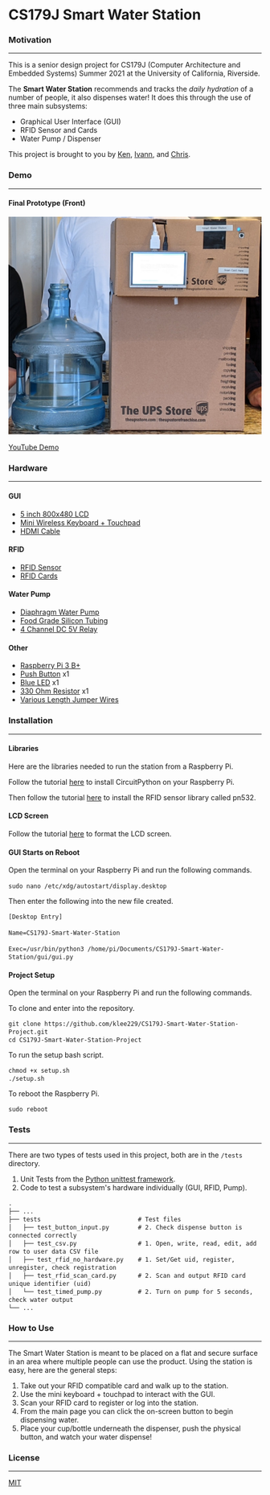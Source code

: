 # CS179J Smart Water Station

### Motivation
- - -
This is a senior design project for CS179J (Computer Architecture and Embedded Systems) Summer 2021 at the University 
of California, Riverside.

The __Smart Water Station__ recommends and tracks the _daily hydration_ of a number of people, it also dispenses water! It 
does this through the use of three main subsystems:
- Graphical User Interface (GUI)
- RFID Sensor and Cards
- Water Pump / Dispenser

This project is brought to you by [Ken](https://github.com/klee229), [Ivann](https://github.com/idelc), and 
[Chris](https://github.com/chrisalexman).

### Demo
- - -
#### Final Prototype (Front)
![Final Prototype Front Image](images/final-prototype-front.jpg)

[YouTube Demo](https://www.youtube.com/watch?v=06_9gGf-8D4)

### Hardware
- - -
#### GUI
- [5 inch 800x480 LCD](https://www.amazon.com/Elecrow-800x480-Interface-Supports-Raspberry/dp/B013JECYF2/ref=sr_1_2_sspa?dchild=1&keywords=raspberry+pi+lcd+display&qid=1624503115&sr=8-2-spons&psc=1&spLa=ZW5jcnlwdGVkUXVhbGlmaWVyPUFENVU1VVFNWVgyN0wmZW5jcnlwdGVkSWQ9QTA4ODI2NDE4RjUySUFaNEZLTjAmZW5jcnlwdGVkQWRJZD1BMDEwMjg2MDFWM1BBUlE2MEJKTEgmd2lkZ2V0TmFtZT1zcF9hdGYmYWN0aW9uPWNsaWNrUmVkaXJlY3QmZG9Ob3RMb2dDbGljaz10cnVl)
- [Mini Wireless Keyboard + Touchpad](https://www.amazon.com/Rii-Wireless-Keyboard-Lightweight-Controller/dp/B00I5SW8MC/ref=pd_ybh_a_3?_encoding=UTF8&psc=1&refRID=HGE6NWDM76S848DQTVDS)
- [HDMI Cable](https://www.canakit.com/hdmi-cable-6-feet.html)

#### RFID
- [RFID Sensor](https://www.adafruit.com/product/364)
- [RFID Cards](https://www.adafruit.com/product/359)

#### Water Pump
- [Diaphragm Water Pump](https://www.amazon.com/Gikfun-Aquarium-Diaphragm-Arduino-EK1912/dp/B07DW4WRV8/ref=pd_bxgy_img_2/138-1399923-0602057?pd_rd_w=J8eZO&pf_rd_p=c64372fa-c41c-422e-990d-9e034f73989b&pf_rd_r=ZRYRFTZEADK4NY2VQDX7&pd_rd_r=be2366bf-c297-4e56-98ae-61bacb351e65&pd_rd_wg=VxYsZ&pd_rd_i=B07DW4WRV8&psc=1)
- [Food Grade Silicon Tubing](https://www.amazon.com/gp/product/B07W5TGX8B/ref=ppx_yo_dt_b_asin_title_o00_s00?ie=UTF8&psc=1)
- [4 Channel DC 5V Relay](https://www.amazon.com/gp/product/B00KTEN3TM/ref=as_li_ss_tl?ie=UTF8&psc=1&linkCode=sl1&tag=alanconstanti-20&linkId=1a6a56b42aa40fddb229b6ea0ab3ce9b&language=en_US)

#### Other
- [Raspberry Pi 3 B+](https://www.canakit.com/raspberry-pi-3-model-b-plus.html)
- [Push Button](https://www.digikey.com/en/products/detail/te-connectivity-alcoswitch-switches/1825910-6/1632536) x1
- [Blue LED](https://www.digikey.com/en/products/detail/lumex-opto-components-inc/SSL-LX5093GD-5V/270898?s=N4IgTCBcDaIGwHYC0BGFAGdSByAREAugL5A) x1
- [330 Ohm Resistor](https://www.digikey.com/en/products/detail/stackpole-electronics-inc/CF14JT330R/1741399?s=N4IgTCBcDaIMIDECMAWAUgFQMxYAwCU4MBaAOQBEQBdAXyA) x1
- [Various Length Jumper Wires](https://www.digikey.com/en/products/detail/bud-industries/BC-32625/4156446?s=N4IgTCBcDaIMwHYEFowAYCcdkDkAiIAugL5A)

### Installation
- - -
#### Libraries
Here are the libraries needed to run the station from a Raspberry Pi.

Follow the tutorial [here](https://learn.adafruit.com/welcome-to-circuitpython/installing-circuitpython) to install CircuitPython on your Raspberry Pi.

Then follow the tutorial [here](https://github.com/adafruit/Adafruit_CircuitPython_PN532) to install the RFID sensor library called pn532.

#### LCD Screen
Follow the tutorial [here](https://elecrow.com/wiki/index.php?title=HDMI_Interface_5_Inch_800x480_TFT_Display) to format the LCD screen.

#### GUI Starts on Reboot
Open the terminal on your Raspberry Pi and run the following commands.

`sudo nano /etc/xdg/autostart/display.desktop`

Then enter the following into the new file created.
```
[Desktop Entry]

Name=CS179J-Smart-Water-Station

Exec=/usr/bin/python3 /home/pi/Documents/CS179J-Smart-Water-Station/gui/gui.py
```

#### Project Setup
Open the terminal on your Raspberry Pi and run the following commands.

To clone and enter into the repository.
```
git clone https://github.com/klee229/CS179J-Smart-Water-Station-Project.git
cd CS179J-Smart-Water-Station-Project
```
To run the setup bash script.
```
chmod +x setup.sh
./setup.sh
```
To reboot the Raspberry Pi.
```
sudo reboot
```

### Tests
- - -
There are two types of tests used in this project, both are in the `/tests` directory.
1. Unit Tests from the [Python unittest framework](https://docs.python.org/3/library/unittest.html).
2. Code to test a subsystem's hardware individually (GUI, RFID, Pump).
```
.
├── ...
├── tests                           # Test files
│   ├── test_button_input.py        # 2. Check dispense button is connected correctly
│   ├── test_csv.py                 # 1. Open, write, read, edit, add row to user data CSV file
│   ├── test_rfid_no_hardware.py    # 1. Set/Get uid, register, unregister, check registration
│   ├── test_rfid_scan_card.py      # 2. Scan and output RFID card unique identifier (uid)
│   └── test_timed_pump.py          # 2. Turn on pump for 5 seconds, check water output
└── ...
```


### How to Use
- - -
The Smart Water Station is meant to be placed on a flat and secure surface in an area where multiple people can use the 
product. Using the station is easy, here are the general steps:
1. Take out your RFID compatible card and walk up to the station.
2. Use the mini keyboard + touchpad to interact with the GUI.
3. Scan your RFID card to register or log into the station.
4. From the main page you can click the on-screen button to begin dispensing water.
5. Place your cup/bottle underneath the dispenser, push the physical button, and watch your water dispense!

### License
- - -
[MIT](https://choosealicense.com/licenses/mit/)

